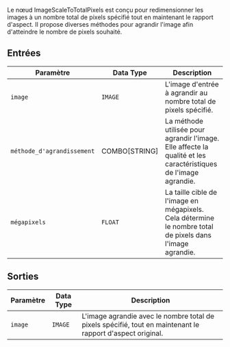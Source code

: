 Le nœud ImageScaleToTotalPixels est conçu pour redimensionner les images à un nombre total de pixels spécifié tout en maintenant le rapport d'aspect. Il propose diverses méthodes pour agrandir l'image afin d'atteindre le nombre de pixels souhaité.

## Entrées

| Paramètre       | Data Type | Description                                                                |
|-----------------|-------------|----------------------------------------------------------------------------|
| `image`         | `IMAGE`     | L'image d'entrée à agrandir au nombre total de pixels spécifié.            |
| `méthode_d'agrandissement`| COMBO[STRING] | La méthode utilisée pour agrandir l'image. Elle affecte la qualité et les caractéristiques de l'image agrandie. |
| `mégapixels`    | `FLOAT`     | La taille cible de l'image en mégapixels. Cela détermine le nombre total de pixels dans l'image agrandie. |

## Sorties

| Paramètre | Data Type | Description                                                           |
|-----------|-------------|-----------------------------------------------------------------------|
| `image`   | `IMAGE`     | L'image agrandie avec le nombre total de pixels spécifié, tout en maintenant le rapport d'aspect original. |
